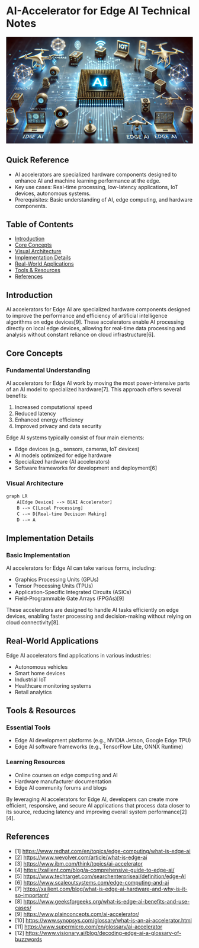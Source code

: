 # AI-Accelerator for Edge AI Technical Notes

![DALL·E 2025-01-07 18.27.52 - A rectangular image depicting a small computer chip with AI symbols and edge devices connected to it, representing the concept of AI accelerators for Edge AI](../../resources/AI-Accelerator.webp)

## Quick Reference
- AI accelerators are specialized hardware components designed to enhance AI and machine learning performance at the edge.
- Key use cases: Real-time processing, low-latency applications, IoT devices, autonomous systems.
- Prerequisites: Basic understanding of AI, edge computing, and hardware components.

## Table of Contents

- [Introduction](#introduction)
- [Core Concepts](#core-concepts)
- [Visual Architecture](#visual-architecture)
- [Implementation Details](#implementation-details)
- [Real-World Applications](#real-world-applications)
- [Tools & Resources](#tools--resources)
- [References](#references)

## Introduction

AI accelerators for Edge AI are specialized hardware components designed to improve the performance and efficiency of artificial intelligence algorithms on edge devices[9]. These accelerators enable AI processing directly on local edge devices, allowing for real-time data processing and analysis without constant reliance on cloud infrastructure[6].

## Core Concepts

### Fundamental Understanding

AI accelerators for Edge AI work by moving the most power-intensive parts of an AI model to specialized hardware[7]. This approach offers several benefits:

1. Increased computational speed
2. Reduced latency
3. Enhanced energy efficiency
4. Improved privacy and data security

Edge AI systems typically consist of four main elements:
- Edge devices (e.g., sensors, cameras, IoT devices)
- AI models optimized for edge hardware
- Specialized hardware (AI accelerators)
- Software frameworks for development and deployment[6]

### Visual Architecture

```mermaid
graph LR
    A[Edge Device] --> B[AI Accelerator]
    B --> C[Local Processing]
    C --> D[Real-time Decision Making]
    D --> A
```

## Implementation Details

### Basic Implementation

AI accelerators for Edge AI can take various forms, including:
- Graphics Processing Units (GPUs)
- Tensor Processing Units (TPUs)
- Application-Specific Integrated Circuits (ASICs)
- Field-Programmable Gate Arrays (FPGAs)[9]

These accelerators are designed to handle AI tasks efficiently on edge devices, enabling faster processing and decision-making without relying on cloud connectivity[8].

## Real-World Applications

Edge AI accelerators find applications in various industries:
- Autonomous vehicles
- Smart home devices
- Industrial IoT
- Healthcare monitoring systems
- Retail analytics

## Tools & Resources

### Essential Tools
- Edge AI development platforms (e.g., NVIDIA Jetson, Google Edge TPU)
- Edge AI software frameworks (e.g., TensorFlow Lite, ONNX Runtime)

### Learning Resources
- Online courses on edge computing and AI
- Hardware manufacturer documentation
- Edge AI community forums and blogs

By leveraging AI accelerators for Edge AI, developers can create more efficient, responsive, and secure AI applications that process data closer to its source, reducing latency and improving overall system performance[2][4].

## References
- [1] https://www.redhat.com/en/topics/edge-computing/what-is-edge-ai
- [2] https://www.wevolver.com/article/what-is-edge-ai
- [3] https://www.ibm.com/think/topics/ai-accelerator
- [4] https://xailient.com/blog/a-comprehensive-guide-to-edge-ai/
- [5] https://www.techtarget.com/searchenterpriseai/definition/edge-AI
- [6] https://www.scaleoutsystems.com/edge-computing-and-ai
- [7] https://xailient.com/blog/what-is-edge-ai-hardware-and-why-is-it-so-important/
- [8] https://www.geeksforgeeks.org/what-is-edge-ai-benefits-and-use-cases/
- [9] https://www.plainconcepts.com/ai-accelerator/
- [10] https://www.synopsys.com/glossary/what-is-an-ai-accelerator.html
- [11] https://www.supermicro.com/en/glossary/ai-accelerator
- [12] https://www.visionary.ai/blog/decoding-edge-ai-a-glossary-of-buzzwords